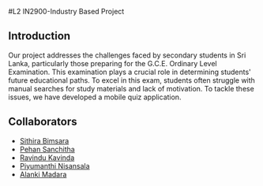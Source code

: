 #L2 IN2900-Industry Based Project

## Introduction
Our project addresses the challenges faced by secondary students in Sri Lanka, particularly those preparing for the G.C.E. Ordinary Level Examination. This examination plays a crucial role in determining students' future educational paths. To excel in this exam, students often struggle with manual searches for study materials and lack of motivation. To tackle these issues, we have developed a mobile quiz application.

## Collaborators
 - [Sithira Bimsara](https://github.com/SBimsara)
 - [Pehan Sanchitha](https://github.com/pehansanchitha)
 - [Ravindu Kavinda](https://github.com/KARkavinda)
 - [Piyumanthi Nisansala](https://github.com/Piyumanthi)
 - [Alanki Madara](https://github.com/AlankiMadara)

